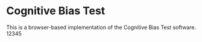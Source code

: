 # Cognitive Bias Test

This is a browser-based implementation of the Cognitive Bias Test software.
12345

